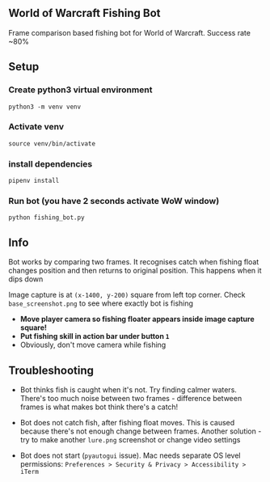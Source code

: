 ## World of Warcraft Fishing Bot
Frame comparison based fishing bot for World of Warcraft. Success rate ~80%

## Setup
### Create python3 virtual environment 
```
python3 -m venv venv
```

### Activate venv
```
source venv/bin/activate
```

### install dependencies
```
pipenv install
```

### Run bot (you have 2 seconds activate WoW window)
```
python fishing_bot.py
```

## Info

Bot works by comparing two frames. It recognises catch when fishing float changes position and then 
returns to original position. This happens when it dips down

Image capture is at `(x-1400, y-200)` square from left top corner. Check `base_screenshot.png` to see where exactly bot is fishing 

* **Move player camera so fishing floater appears inside image capture square!**
* **Put fishing skill in action bar under button `1`**
* Obviously, don't move camera while fishing


## Troubleshooting

* Bot thinks fish is caught when it's not. Try finding calmer waters. 
  There's too much noise between two frames - difference between frames is what makes 
  bot think there's a catch! 
  
* Bot does not catch fish, after fishing float moves. This is caused because there's not 
  enough change between frames. Another solution - try to make another `lure.png` screenshot
  or change video settings

* Bot does not start (`pyautogui` issue). Mac needs separate OS level permissions: 
  `Preferences > Security & Privacy > Accessibility > iTerm`